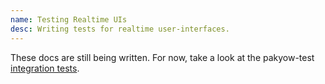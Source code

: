 ```yaml
---
name: Testing Realtime UIs
desc: Writing tests for realtime user-interfaces.
---
```


These docs are still being written. For now, take a look at the pakyow-test [integration tests](https://github.com/pakyow/pakyow/blob/master/pakyow-test/spec/integration/mutating_spec.rb).
